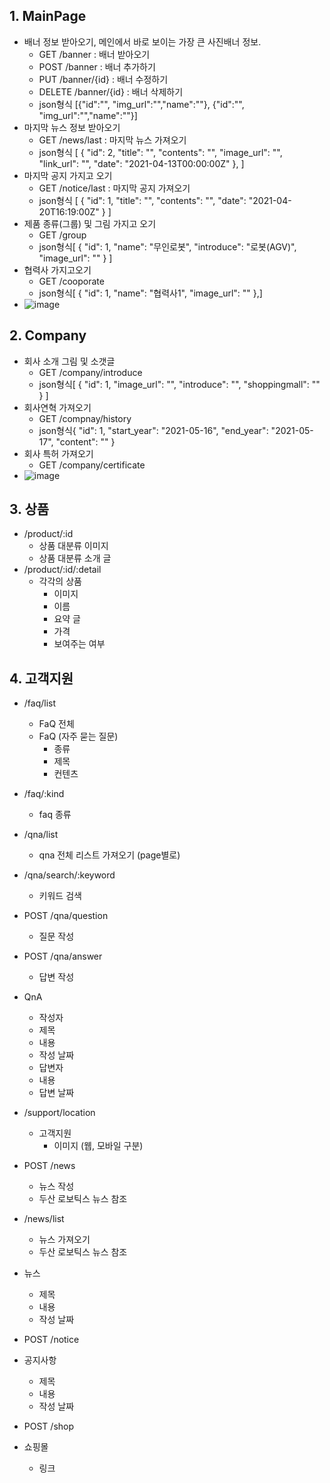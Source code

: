
## 1. MainPage
- 배너 정보 받아오기, 메인에서 바로 보이는 가장 큰 사진배너 정보.
  - GET /banner : 배너 받아오기
  - POST /banner : 배너 추가하기
  - PUT /banner/{id} : 배너 수정하기
  - DELETE /banner/{id} : 배너 삭제하기
  - json형식  [{"id":"", "img_url":"","name":""},  {"id":"", "img_url":"","name":""}]
- 마지막 뉴스 정보 받아오기
  - GET /news/last : 마지막 뉴스 가져오기
  - json형식 [
    {
        "id": 2,
        "title": "",
        "contents": "",
        "image_url": "",
        "link_url": "",
        "date": "2021-04-13T00:00:00Z"
    },
    ]
- 마지막 공지 가지고 오기
  - GET /notice/last : 마지막 공지 가져오기
  - json형식 [
    {
        "id": 1,
        "title": "",
        "contents": "",
        "date": "2021-04-20T16:19:00Z"
    }
]
- 제품 종류(그룹) 및 그림 가지고 오기
  - GET /group
  - json형식[
    {
        "id": 1,
        "name": "무인로봇",
        "introduce": "로봇(AGV)",
        "image_url": ""
    }
]
- 협력사 가지고오기
  - GET /cooporate
  - json형식[
    {
        "id": 1,
        "name": "협력사1",
        "image_url": ""
    },]
- ![image](https://user-images.githubusercontent.com/11310445/118388412-40c91380-b65f-11eb-93d0-6c25147c5007.png)


## 2. Company
- 회사 소개 그림 및 소갯글
  - GET /company/introduce
  - json형식[
    {
        "id": 1,
        "image_url": "",
        "introduce": "",
        "shoppingmall": ""
    }
]
- 회사연혁 가져오기
  - GET /compnay/history  
  - json형식{
    "id": 1,
    "start_year": "2021-05-16",
    "end_year": "2021-05-17",
    "content": ""
}
- 회사 특허 가져오기
  - GET /company/certificate
- ![image](https://user-images.githubusercontent.com/11310445/118439642-5272ef80-b721-11eb-8919-d158def9c28e.png)


## 3. 상품
- /product/:id
  - 상품 대분류 이미지
  - 상품 대분류 소개 글
- /product/:id/:detail
  - 각각의 상품
    - 이미지
    - 이름
    - 요약 글
    - 가격
    - 보여주는 여부

## 4. 고객지원
- /faq/list
  - FaQ 전체
  - FaQ (자주 묻는 질문)
    - 종류
    - 제목
    - 컨텐츠
- /faq/:kind
  - faq 종류

- /qna/list
  - qna 전체 리스트 가져오기 (page별로)
- /qna/search/:keyword
  - 키워드 검색
- POST /qna/question
  - 질문 작성
- POST /qna/answer
  - 답변 작성
- QnA
  - 작성자
  - 제목
  - 내용
  - 작성 날짜
  - 답변자
  - 내용
  - 답변 날짜

- /support/location
  - 고객지원
    - 이미지 (웹, 모바일 구분)

- POST /news
  - 뉴스 작성
  - 두산 로보틱스 뉴스 참조
- /news/list
  - 뉴스 가져오기
  - 두산 로보틱스 뉴스 참조

- 뉴스
  - 제목
  - 내용
  - 작성 날짜

- POST /notice 
- 공지사항
  - 제목
  - 내용
  - 작성 날짜

- POST /shop
- 쇼핑몰
  - 링크
